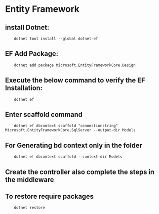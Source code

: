 # Entity Framework

## install Dotnet:

        dotnet tool install --global dotnet-ef
## EF Add Package:

        dotnet add package Microsoft.EntityFrameworkCore.Design
## Execute the below command to verify the EF Installation:

        dotnet ef

## Enter scaffold command 
        dotnet ef dbcontext scaffold "connectionstring" Microsoft.EntityFrameworkCore.SqlServer --output-dir Models
## For Generating bd context only in the folder
        dotnet ef dbcontext scaffold --context-dir Models
## Create the controller also complete the steps in the middleware

## To restore require packages
        dotnet restore

